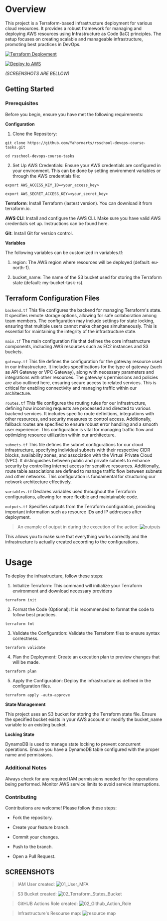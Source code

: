 # Overview
This project is a Terraform-based infrastructure deployment for various cloud resources. It provides a robust framework for managing and deploying AWS resources using Infrastructure as Code (IaC) principles. The setup focuses on creating scalable and manageable infrastructure, promoting best practices in DevOps.

[![Terraform Deployment](https://github.com/Yahormarts/rsschool-devops-course-tasks/actions/workflows/deploy-terraform.yml/badge.svg)](https://github.com/Yahormarts/rsschool-devops-course-tasks/actions/workflows/deploy-terraform.yml)

[![Deploy to AWS](https://github.com/Yahormarts/rsschool-devops-course-tasks/actions/workflows/deploy-aws.yml/badge.svg)](https://github.com/Yahormarts/rsschool-devops-course-tasks/actions/workflows/deploy-aws.yml)

_(SCREENSHOTS ARE BELLOW)_

## Getting Started
### Prerequisites
Before you begin, ensure you have met the following requirements:

**Configuration**
1) Clone the Repository:
```
git clone https://github.com/Yahormarts/rsschool-devops-course-tasks.git

cd rsschool-devops-course-tasks
```
2) Set Up AWS Credentials: Ensure your AWS credentials are configured in your environment. This can be done by setting environment variables or through the AWS credentials file:
```
export AWS_ACCESS_KEY_ID=<your_access_key>

export AWS_SECRET_ACCESS_KEY=<your_secret_key>
```
**Terraform**: Install Terraform (lastest version). You can download it from terraform.io.

**AWS CLI**: Install and configure the AWS CLI. Make sure you have valid AWS credentials set up. Instructions can be found here.

**Git**: Install Git for version control.

**Variables**

The following variables can be customized in variables.tf:

1) region: The AWS region where resources will be deployed (default: eu-north-1).

2) bucket_name: The name of the S3 bucket used for storing the Terraform state (default: my-bucket-task-rs).

## Terraform Configuration Files

 `backend.tf`
This file configures the backend for managing Terraform's state. It specifies remote storage options, allowing for safe collaboration among team members. The configuration may include settings for state locking, ensuring that multiple users cannot make changes simultaneously. This is essential for maintaining the integrity of the infrastructure state.

 `main.tf`
The main configuration file that defines the core infrastructure components, including AWS resources such as EC2 instances and S3 buckets.

 `gateway.tf`
This file defines the configuration for the gateway resource used in our infrastructure. It includes specifications for the type of gateway (such as API Gateway or VPC Gateway), along with necessary parameters and integrations with other resources. The gateway's permissions and policies are also outlined here, ensuring secure access to related services. This is critical for enabling connectivity and managing traffic within our architecture.

 `routes.tf`
This file configures the routing rules for our infrastructure, defining how incoming requests are processed and directed to various backend services. It includes specific route definitions, integrations with other resources, and security measures to control access. Additionally, fallback routes are specified to ensure robust error handling and a smooth user experience. This configuration is vital for managing traffic flow and optimizing resource utilization within our architecture.

 `subnets.tf`
This file defines the subnet configurations for our cloud infrastructure, specifying individual subnets with their respective CIDR blocks, availability zones, and association with the Virtual Private Cloud (VPC). It distinguishes between public and private subnets to enhance security by controlling internet access for sensitive resources. Additionally, route table associations are defined to manage traffic flow between subnets and other networks. This configuration is fundamental for structuring our network architecture effectively.

 `variables.tf`
Declares variables used throughout the Terraform configurations, allowing for more flexible and maintainable code.

 `outputs.tf`
Specifies outputs from the Terraform configuration, providing important information such as resource IDs and IP addresses after deployment.

>An example of output in during the execution of the action:
![outputs](https://github.com/user-attachments/assets/b2971d14-243a-4051-bd32-3065df61e915)

This allows you to make sure that everything works correctly and the infrastructure is actually created according to the configurations.

# Usage

To deploy the infrastructure, follow these steps:

1) Initialize Terraform: This command will initialize your Terraform environment and download necessary providers
```
terraform init
```
2) Format the Code (Optional): It is recommended to format the code to follow best practices.
```
terraform fmt
```
3) Validate the Configuration: Validate the Terraform files to ensure syntax correctness.
```
terraform validate
```
4) Plan the Deployment: Create an execution plan to preview changes that will be made.
```
terraform plan
```
5) Apply the Configuration: Deploy the infrastructure as defined in the configuration files.
```
terraform apply -auto-approve
```
**State Management**

This project uses an S3 bucket for storing the Terraform state file. Ensure the specified bucket exists in your AWS account or modify the bucket_name variable to an existing bucket.

**Locking State**

DynamoDB is used to manage state locking to prevent concurrent operations. Ensure you have a DynamoDB table configured with the proper name and permissions.

### Additional Notes

Always check for any required IAM permissions needed for the operations being performed.
Monitor AWS service limits to avoid service interruptions.

### Contributing

Contributions are welcome! Please follow these steps:

- Fork the repository.

- Create your feature branch.

- Commit your changes.

- Push to the branch.

- Open a Pull Request.

## SCREENSHOTS

>IAM User created:
![01_User_MFA](https://github.com/user-attachments/assets/e123704d-210d-4563-bdb6-d80c8053d288)

>S3 Bucket created:
![02_Terraform_States_Bucket](https://github.com/user-attachments/assets/0c244f6e-807f-4865-bc7a-0941a31b4323)


>GitHUB Actions Role created:
![02_Github_Action_Role](https://github.com/user-attachments/assets/0e34c7dd-abb5-4e74-a9d9-67bd10917ade)

>Infrastructure's Resourse map: 
![resource map](https://github.com/user-attachments/assets/8cf25788-b7bc-483c-9f9f-2ea9548b2218)
